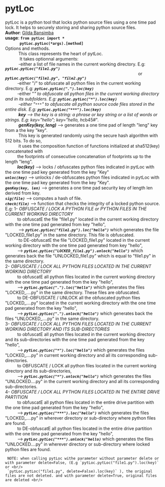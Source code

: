 # pytLoc
pytLoc is a python tool that locks python source files using a one time pad lock. It helps to securely storing and sharing python source files. <br/>
         **Author**: [Gilda Bansimba](https://github.com/GildaRech/GildaRech)<br/>
         **usage**: **`from pytLoc import *`**<br/>
          &nbsp;&nbsp;&nbsp;&nbsp;&nbsp;&nbsp;&nbsp;&nbsp;&nbsp;&nbsp;&nbsp; **`pytLoc.pytLoc(*args).[method]`** <br/>
         Options and methods. <br/>
&nbsp;&nbsp;&nbsp;&nbsp;&nbsp;&nbsp;&nbsp;&nbsp;&nbsp;&nbsp; This class represents the heart of pytLoc.<br/>
        &nbsp;&nbsp;&nbsp;&nbsp;&nbsp;&nbsp;&nbsp;&nbsp;&nbsp;&nbsp;&nbsp;&nbsp;It takes optionnal arguments:<br/>
       &nbsp;&nbsp;&nbsp;&nbsp;&nbsp;&nbsp;&nbsp;&nbsp;&nbsp;&nbsp; -either a list of file names in the current working directory. E.g: ***`pytLoc.pytLoc("file1.py")`***<br/>
       &nbsp;&nbsp;&nbsp;&nbsp;&nbsp;&nbsp;&nbsp;&nbsp;&nbsp;&nbsp;&nbsp;&nbsp;&nbsp;&nbsp;&nbsp;&nbsp;&nbsp;&nbsp;&nbsp;&nbsp;&nbsp;&nbsp;&nbsp;&nbsp;&nbsp;&nbsp;&nbsp;&nbsp;&nbsp;&nbsp;&nbsp;&nbsp;&nbsp;&nbsp;&nbsp;&nbsp;&nbsp;&nbsp;&nbsp;&nbsp;&nbsp;&nbsp;&nbsp;&nbsp;&nbsp;&nbsp;&nbsp;&nbsp;&nbsp;&nbsp;&nbsp;&nbsp;&nbsp;&nbsp;&nbsp;&nbsp;&nbsp;&nbsp;&nbsp;&nbsp;&nbsp;&nbsp;&nbsp;&nbsp;&nbsp;&nbsp;&nbsp;&nbsp;&nbsp;&nbsp;&nbsp;&nbsp;&nbsp;&nbsp;&nbsp;&nbsp;&nbsp;&nbsp;&nbsp;&nbsp;&nbsp;&nbsp;&nbsp;&nbsp;&nbsp;&nbsp;&nbsp;&nbsp;&nbsp;&nbsp;&nbsp;&nbsp;&nbsp;&nbsp;&nbsp;&nbsp;&nbsp;&nbsp;&nbsp;&nbsp;&nbsp;&nbsp;&nbsp;&nbsp;&nbsp;&nbsp;&nbsp;&nbsp;&nbsp;&nbsp;or ***`pytLoc.pytLoc("file1.py", "file2.py")`***<br/>
        &nbsp;&nbsp;&nbsp;&nbsp;&nbsp;&nbsp;&nbsp;&nbsp;&nbsp;&nbsp;-either "/" to obfuscate all python files in the current working directory. E.g: ***`pytLoc.pytLoc(".").loc(key)`***<br/>
        &nbsp;&nbsp;&nbsp;&nbsp;&nbsp;&nbsp;&nbsp;&nbsp;&nbsp;&nbsp;-either "*" to obfuscate all python files in the current working directory and in its subfolders. E.g: ***`pytLoc.pytLoc("*").loc(key)`***<br/>
       &nbsp;&nbsp;&nbsp;&nbsp;&nbsp;&nbsp;&nbsp;&nbsp;&nbsp;&nbsp; -either "`***`" to obfuscate all python source code files stored in the entire disk. E.g: ***`pytLoc.pytLoc("***").loc(key)`***<br/>
       &nbsp;&nbsp;&nbsp;&nbsp;&nbsp;&nbsp;&nbsp;&nbsp;&nbsp;&nbsp; ***key*** --> the key is a string: a phrase or key string or a list of words or strings. E.g: key="hello"; key="hello, h*cb45#".<br/>
        &nbsp;&nbsp;&nbsp;&nbsp;&nbsp;&nbsp;&nbsp;&nbsp;&nbsp;&nbsp; ***genKey(key, leng)*** --> generates a one time pad of length "leng" key from a the key "key".<br/>
               &nbsp;&nbsp;&nbsp;&nbsp;&nbsp;&nbsp;&nbsp;&nbsp;&nbsp;&nbsp; This key is generated randomly using the secure hash algorithm with 512 bits. To do so, <br/>
               &nbsp;&nbsp;&nbsp;&nbsp;&nbsp;&nbsp;&nbsp;&nbsp;&nbsp;&nbsp; it uses the composition function of functions initialized at sha512(key) concatenated with <br/>
                &nbsp;&nbsp;&nbsp;&nbsp;&nbsp;&nbsp;&nbsp;&nbsp;&nbsp;&nbsp;the footprints of consecutive concatenation of footprints up to the length "leng".<br/>
        &nbsp;&nbsp;&nbsp;&nbsp;&nbsp;&nbsp;&nbsp;&nbsp;&nbsp;&nbsp;***loc(key)*** --> locks / obfuscates python files indicated in pytLoc with the one time pad key generated from
                the key "Key"<br/>
        ***`unloc(key)`***       --> unlocks / de-obfuscates python files indicated in pytLoc with the one time pad key generated
                             from the key "Key".<br/>
        ***`genKey(key, len)`*** --> generates a one time pad security key of length len derived from key.<br/>
        ***`sig(file)`***        --> computes a hash of file.<br/>
        ***`check(file)`***      --> function that checks the integrity of a locked python source.<br/>
        E.g: 1- *OBFUSCATE / LOCK A PYTHON FILE or PYTHON FILES IN THE CURRENT WORKING DIRECTORY*<br/>
                &nbsp;&nbsp;&nbsp;&nbsp;&nbsp;&nbsp;&nbsp;&nbsp;&nbsp;&nbsp;to obfuscatE the file "file1.py" located in the current working directory with the one time pad generated from key "hello",<br/>
               &nbsp;&nbsp;&nbsp;&nbsp;&nbsp;&nbsp;&nbsp;&nbsp;&nbsp;&nbsp; --> ***`pytLoc.pytLoc("file1.py").loc("hello")`*** which generates the file "LOCKED_file1.py" in the same directory. This file is obfuscated.<br/>
               &nbsp;&nbsp;&nbsp;&nbsp;&nbsp;&nbsp;&nbsp;&nbsp;&nbsp;&nbsp; to DE-obfuscatE the file "LOCKED_file1.py" located in the current working directory with the one time pad generated from key "hello",<br/>
                &nbsp;&nbsp;&nbsp;&nbsp;&nbsp;&nbsp;&nbsp;&nbsp;&nbsp;&nbsp;--> ***`pytLoc.pytLoc("LOCKED_file1.py").unlock("hello")`*** which generates back the file "UNLOCKED_file1.py" which is equal to "file1.py" in the same 
                    directory.<br/>
             2- *OBFUSCATE / LOCK ALL PYTHON FILES LOCATED IN THE CURRENT WORKING DIRECTORY*<br/>
                &nbsp;&nbsp;&nbsp;&nbsp;&nbsp;&nbsp;&nbsp;&nbsp;&nbsp;&nbsp;to obfuscatE all python files located in the current working directory with the one time pad generated from the key "hello",<br/>
                &nbsp;&nbsp;&nbsp;&nbsp;&nbsp;&nbsp;&nbsp;&nbsp;&nbsp;&nbsp;--> ***`pytLoc.pytLoc(".").loc("hello")`*** which generates the files "LOCKED_....py" in the same directory. These files are obfuscated.<br/>
                &nbsp;&nbsp;&nbsp;&nbsp;&nbsp;&nbsp;&nbsp;&nbsp;&nbsp;&nbsp;to DE-OBFUSCATE / UNLOCK all the obfuscated python files "LOCKED_....py" located in the current working directory with the one time pad generated from
                the key "hello", <br/>
                &nbsp;&nbsp;&nbsp;&nbsp;&nbsp;&nbsp;&nbsp;&nbsp;&nbsp;&nbsp;--> ***`pytLoc.pytLoc(".").unlock("hello")`*** which generates back the files "UNLOCKED_....py" in the same directory.<br/>
             3- *OBFUSCATE / LOCK ALL PYTHON FILES LOCATED IN THE CURRENT WORKING DIRECTORY AND ITS SUB-DIRECTORIES*<br/>
                &nbsp;&nbsp;&nbsp;&nbsp;&nbsp;&nbsp;&nbsp;&nbsp;&nbsp;&nbsp;to obfuscatE all python files located in the current working directory and its sub-directories with the one time pad generated from the key "hello",<br/>
                &nbsp;&nbsp;&nbsp;&nbsp;&nbsp;&nbsp;&nbsp;&nbsp;&nbsp;&nbsp;--> ***`pytLoc.pytLoc("*").loc("hello")`*** which generates the files "LOCKED_....py" in current working directory and all its corresponding sub-directories.<br/>
                &nbsp;&nbsp;&nbsp;&nbsp;&nbsp;&nbsp;&nbsp;&nbsp;&nbsp;&nbsp;to OBFUSCATE / LOCK all python files located in the current working directory and its sub-directories, <br/>
                &nbsp;&nbsp;&nbsp;&nbsp;&nbsp;&nbsp;&nbsp;&nbsp;&nbsp;&nbsp;--> ***`pytLoc.pytLoc("*").unlock("hello")`*** which generates the files "UNLOCKED....py" in the current working directory and all its corresponding sub-directories.<br/>
             4- *OBFUSCATE / LOCK ALL PYTHON FILES LOCATED IN THE ENTIRE DRIVE PARTITION*<br/>
                &nbsp;&nbsp;&nbsp;&nbsp;&nbsp;&nbsp;&nbsp;&nbsp;&nbsp;&nbsp;to obfuscatE all python files located in the entire drive partition with the one time pad generated from the key "hello",<br/>
                &nbsp;&nbsp;&nbsp;&nbsp;&nbsp;&nbsp;&nbsp;&nbsp;&nbsp;&nbsp;--> ***`pytLoc.pytLoc("***").loc("hello")`*** which generates the files "LOCKED_....py" in wherever directory or sub-directory where python files are found.<br/>
                &nbsp;&nbsp;&nbsp;&nbsp;&nbsp;&nbsp;&nbsp;&nbsp;&nbsp;&nbsp;to DE-obfuscatE all python files located in the entire drive partition with the one time pad generated from the key "hello",<br/>
&nbsp;&nbsp;&nbsp;&nbsp;&nbsp;&nbsp;&nbsp;&nbsp;&nbsp;&nbsp;--> ***`pytLoc.pytLoc("***").unlock("hello)`*** which generates the files "UNLOCKED....py" in wherever directory or sub-directory where locked python files are found.<br/>

     NOTE: when calling pytLoc withe parameter without parameter delete or with parameter delete=False, (E.g `pytLoc.pytLoc("file1.py").loc(key)` or <br/>
     `pytLoc.pytLoc("file1.py", delete=False).loc(key)` ), the original files are not deleted. and with parameter delete=True, original files are deleted <br/>

